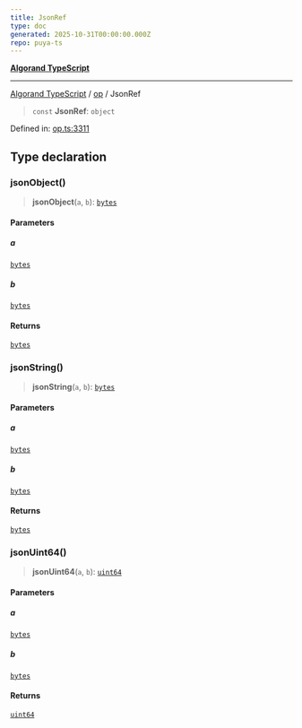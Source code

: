 ```yaml
---
title: JsonRef
type: doc
generated: 2025-10-31T00:00:00.000Z
repo: puya-ts
---
```


[**Algorand TypeScript**](docs/_md/README)

---

[Algorand TypeScript](docs/_md/modules) / [op](/reference/algorand-typescript/api/op/readme/) / JsonRef

> `const` **JsonRef**: `object`

Defined in: [op.ts:3311](https://github.com/algorandfoundation/puya-ts/blob/main/packages/algo-ts/src/op.ts#L3311)

## Type declaration

### jsonObject()

> **jsonObject**(`a`, `b`): [`bytes`](/reference/algorand-typescript/api/index/type-aliases/bytes/)

#### Parameters

##### a

[`bytes`](/reference/algorand-typescript/api/index/type-aliases/bytes/)

##### b

[`bytes`](/reference/algorand-typescript/api/index/type-aliases/bytes/)

#### Returns

[`bytes`](/reference/algorand-typescript/api/index/type-aliases/bytes/)

### jsonString()

> **jsonString**(`a`, `b`): [`bytes`](/reference/algorand-typescript/api/index/type-aliases/bytes/)

#### Parameters

##### a

[`bytes`](/reference/algorand-typescript/api/index/type-aliases/bytes/)

##### b

[`bytes`](/reference/algorand-typescript/api/index/type-aliases/bytes/)

#### Returns

[`bytes`](/reference/algorand-typescript/api/index/type-aliases/bytes/)

### jsonUint64()

> **jsonUint64**(`a`, `b`): [`uint64`](/reference/algorand-typescript/api/index/type-aliases/uint64/)

#### Parameters

##### a

[`bytes`](/reference/algorand-typescript/api/index/type-aliases/bytes/)

##### b

[`bytes`](/reference/algorand-typescript/api/index/type-aliases/bytes/)

#### Returns

[`uint64`](/reference/algorand-typescript/api/index/type-aliases/uint64/)
